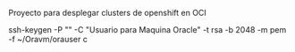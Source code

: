 Proyecto para desplegar clusters de openshift en OCI


ssh-keygen -P "" -C "Usuario para Maquina Oracle" -t rsa -b 2048 -m pem -f ~/Oravm/orauser
c